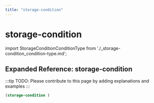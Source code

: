 ```yaml
---
title: "storage-condition"
---
```


# storage-condition

import StorageConditionConditionType from './_storage-condition_condition-type.md';

<StorageConditionConditionType />

## Expanded Reference: storage-condition

:::tip
TODO: Please contribute to this page by adding explanations and examples
:::

```lisp
(storage-condition )
```
